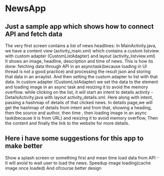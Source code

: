 # NewsApp
Just a sample app which shows how to connect API and fetch data
-------------------------------------------------------------------
The very first screen contains a list of news headlines:
In MainActivity.java, we have a content view  (activity_main.xml)  which contains a custom listview with custom adapter  (CustomListAdapter) and layout  (activity_listview.xml)
It shows an image, headline, description and time of news.
This is how its done: fetching data through API in an asynctask(because loading in UI thread is not a good practice) and processing the result json and storing that data in an arraylist. And then setting the custom adapter to list with that data.
In custom adapter (CustomListAdapter) we set the data to the element and loading image in an async task and resizing it to avoid the memory overflow.
while clicking on the list, it will start an intent to details activity - DetailsActivity.java with layout activity_details.xml. Here along with intent, passing a hashmap of details of that clicked news.
In details page,we will get the hashmap of details from intent and from that, showing a heading, then the source and author, then time , then loading image in an async task(because it is from URL) and resizing it to avoid memory overflow, Then the content and finally the link to the website for more details.

Here i have some suggestions for this app to make better
--------------------------------------------------------
Show a splash screen or something first and mean time load data from API - It will avoid to wait user to load the news.
Speedup image loading(cache image once loaded)
And ofcourse better design
